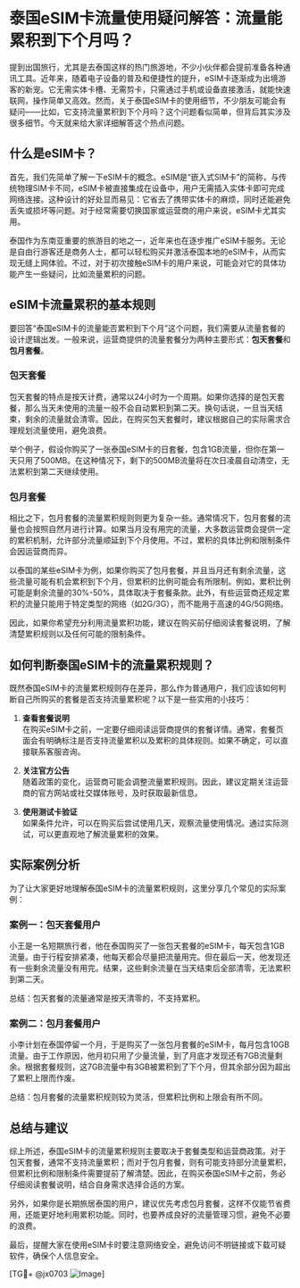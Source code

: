 # 泰国eSIM卡流量使用疑问解答：流量能累积到下个月吗？

提到出国旅行，尤其是去泰国这样的热门旅游地，不少小伙伴都会提前准备各种通讯工具。近年来，随着电子设备的普及和便捷性的提升，eSIM卡逐渐成为出境游客的新宠。它无需实体卡槽、无需剪卡，只需通过手机或设备直接激活，就能快速联网，操作简单又高效。然而，关于泰国eSIM卡的使用细节，不少朋友可能会有疑问——比如，它支持流量累积到下个月吗？这个问题看似简单，但背后其实涉及很多细节。今天就来给大家详细解答这个热点问题。

## 什么是eSIM卡？

首先，我们先简单了解一下eSIM卡的概念。eSIM是“嵌入式SIM卡”的简称，与传统物理SIM卡不同，eSIM卡被直接集成在设备中，用户无需插入实体卡即可完成网络连接。这种设计的好处显而易见：它省去了携带实体卡的麻烦，同时还能避免丢失或损坏等问题。对于经常需要切换国家或运营商的用户来说，eSIM卡尤其实用。

泰国作为东南亚重要的旅游目的地之一，近年来也在逐步推广eSIM卡服务。无论是自由行游客还是商务人士，都可以轻松购买并激活泰国本地的eSIM卡，从而实现无缝上网体验。不过，对于初次接触eSIM卡的用户来说，可能会对它的具体功能产生一些疑问，比如流量累积的问题。

## eSIM卡流量累积的基本规则

要回答“泰国eSIM卡的流量能否累积到下个月”这个问题，我们需要从流量套餐的设计逻辑出发。一般来说，运营商提供的流量套餐分为两种主要形式：**包天套餐**和**包月套餐**。

### 包天套餐

包天套餐的特点是按天计费，通常以24小时为一个周期。如果你选择的是包天套餐，那么当天未使用的流量一般不会自动累积到第二天。换句话说，一旦当天结束，剩余的流量就会清零。因此，在购买包天套餐时，建议根据自己的实际需求合理规划流量使用，避免浪费。

举个例子，假设你购买了一张泰国eSIM卡的日套餐，包含1GB流量，但你在第一天只用了500MB。在这种情况下，剩下的500MB流量将在次日凌晨自动清空，无法累积到第二天继续使用。

### 包月套餐

相比之下，包月套餐的流量累积规则则更为复杂一些。通常情况下，包月套餐的流量也会按照自然月进行计算。如果当月没有用完的流量，大多数运营商会提供一定的累积机制，允许部分流量顺延到下个月使用。不过，累积的具体比例和限制条件会因运营商而异。

以泰国的某些eSIM卡为例，如果你购买了包月套餐，并且当月还有剩余流量，这些流量可能有机会累积到下个月，但累积的比例可能会有所限制。例如，累积比例可能是剩余流量的30%-50%，具体取决于套餐条款。此外，有些运营商还规定累积的流量只能用于特定类型的网络（如2G/3G），而不能用于高速的4G/5G网络。

因此，如果你希望充分利用流量累积功能，建议在购买前仔细阅读套餐说明，了解清楚累积规则以及任何可能的限制条件。

## 如何判断泰国eSIM卡的流量累积规则？

既然泰国eSIM卡的流量累积规则存在差异，那么作为普通用户，我们应该如何判断自己所购买的套餐是否支持流量累积呢？以下是一些实用的小技巧：

1. **查看套餐说明**  
   在购买eSIM卡之前，一定要仔细阅读运营商提供的套餐详情。通常，套餐页面会有明确标注是否支持流量累积以及累积的具体规则。如果不确定，可以直接联系客服咨询。

2. **关注官方公告**  
   随着政策的变化，运营商可能会调整流量累积规则。因此，建议定期关注运营商的官方网站或社交媒体账号，及时获取最新信息。

3. **使用测试卡验证**  
   如果条件允许，可以在购买后尝试使用几天，观察流量使用情况。通过实际测试，可以更直观地了解流量累积的效果。

## 实际案例分析

为了让大家更好地理解泰国eSIM卡的流量累积规则，这里分享几个常见的实际案例：

### 案例一：包天套餐用户

小王是一名短期旅行者，他在泰国购买了一张包天套餐的eSIM卡，每天包含1GB流量。由于行程安排紧凑，他每天都会尽量把流量用完。但在最后一天，他发现还有一些剩余流量没有用完。结果，这些剩余流量在当天结束后全部清零，无法累积到第二天。

总结：包天套餐的流量通常是按天清零的，不支持累积。

### 案例二：包月套餐用户

小李计划在泰国停留一个月，于是购买了一张包月套餐的eSIM卡，每月包含10GB流量。由于工作原因，他月初只用了少量流量，到了月底才发现还有7GB流量剩余。根据套餐规则，这7GB流量中有3GB被累积到了下个月，但其余部分因为超出了累积上限而作废。

总结：包月套餐的流量累积规则较为灵活，但累积比例和上限会有所不同。

## 总结与建议

综上所述，泰国eSIM卡的流量累积规则主要取决于套餐类型和运营商政策。对于包天套餐，通常不支持流量累积；而对于包月套餐，则有可能支持部分流量累积，但累积比例和限制条件需要提前了解清楚。因此，在购买泰国eSIM卡之前，务必仔细阅读套餐说明，结合自身需求选择合适的方案。

另外，如果你是长期旅居泰国的用户，建议优先考虑包月套餐，这样不仅能节省费用，还能更好地利用累积功能。同时，也要养成良好的流量管理习惯，避免不必要的浪费。

最后，提醒大家在使用eSIM卡时要注意网络安全，避免访问不明链接或下载可疑软件，确保个人信息安全。

[TG💪+ @jx0703 ![Image](https://github.com/user-attachments/assets/dbca1d08-cadb-493c-b0ec-ad6f7a83f270)]